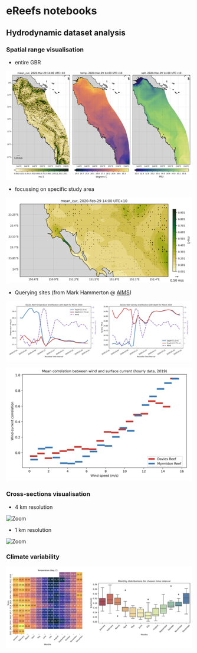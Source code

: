 # eReefs notebooks

## Hydrodynamic dataset analysis

### Spatial range visualisation

- entire GBR

![GBR](figs/im1.png?raw=true)

- focussing on specific study area

![Zoom](figs/CapricornCurrent.gif?raw=true)

- Querying sites (from Mark Hammerton @ [AIMS](https://github.com/aims-ks/ereefs-python-scripts))

![site](figs/im2.png?raw=true)

![2sites](figs/im4.png?raw=true)

### Cross-sections visualisation

- 4 km resolution

![Zoom](figs/Lat11_vel.gif?raw=true)

- 1 km resolution

![Zoom](figs/1km_Lat11_vel.gif?raw=true)

### Climate variability

![site](figs/im3.png?raw=true)

